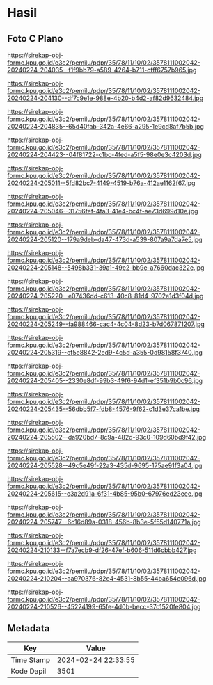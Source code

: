# Hasil

## Foto C Plano

https://sirekap-obj-formc.kpu.go.id/e3c2/pemilu/pdpr/35/78/11/10/02/3578111002042-20240224-204035--f1f9bb79-a589-4264-b711-cfff6757b965.jpg

https://sirekap-obj-formc.kpu.go.id/e3c2/pemilu/pdpr/35/78/11/10/02/3578111002042-20240224-204130--df7c9e1e-988e-4b20-b4d2-af82d9632484.jpg

https://sirekap-obj-formc.kpu.go.id/e3c2/pemilu/pdpr/35/78/11/10/02/3578111002042-20240224-204835--65d40fab-342a-4e66-a295-1e9cd8af7b5b.jpg

https://sirekap-obj-formc.kpu.go.id/e3c2/pemilu/pdpr/35/78/11/10/02/3578111002042-20240224-204423--04f81722-c1bc-4fed-a5f5-98e0e3c4203d.jpg

https://sirekap-obj-formc.kpu.go.id/e3c2/pemilu/pdpr/35/78/11/10/02/3578111002042-20240224-205011--5fd82bc7-4149-4519-b76a-412ae1162f67.jpg

https://sirekap-obj-formc.kpu.go.id/e3c2/pemilu/pdpr/35/78/11/10/02/3578111002042-20240224-205046--31756fef-4fa3-41e4-bc4f-ae73d699d10e.jpg

https://sirekap-obj-formc.kpu.go.id/e3c2/pemilu/pdpr/35/78/11/10/02/3578111002042-20240224-205120--179a9deb-da47-473d-a539-807a9a7da7e5.jpg

https://sirekap-obj-formc.kpu.go.id/e3c2/pemilu/pdpr/35/78/11/10/02/3578111002042-20240224-205148--5498b331-39a1-49e2-bb9e-a7660dac322e.jpg

https://sirekap-obj-formc.kpu.go.id/e3c2/pemilu/pdpr/35/78/11/10/02/3578111002042-20240224-205220--e07436dd-c613-40c8-81d4-9702e1d3f04d.jpg

https://sirekap-obj-formc.kpu.go.id/e3c2/pemilu/pdpr/35/78/11/10/02/3578111002042-20240224-205249--fa988466-cac4-4c04-8d23-b7d067871207.jpg

https://sirekap-obj-formc.kpu.go.id/e3c2/pemilu/pdpr/35/78/11/10/02/3578111002042-20240224-205319--cf5e8842-2ed9-4c5d-a355-0d98158f3740.jpg

https://sirekap-obj-formc.kpu.go.id/e3c2/pemilu/pdpr/35/78/11/10/02/3578111002042-20240224-205405--2330e8df-99b3-49f6-94d1-ef351b9b0c96.jpg

https://sirekap-obj-formc.kpu.go.id/e3c2/pemilu/pdpr/35/78/11/10/02/3578111002042-20240224-205435--56dbb5f7-fdb8-4576-9f62-c1d3e37ca1be.jpg

https://sirekap-obj-formc.kpu.go.id/e3c2/pemilu/pdpr/35/78/11/10/02/3578111002042-20240224-205502--da920bd7-8c9a-482d-93c0-109d60bd9f42.jpg

https://sirekap-obj-formc.kpu.go.id/e3c2/pemilu/pdpr/35/78/11/10/02/3578111002042-20240224-205528--49c5e49f-22a3-435d-9695-175ae91f3a04.jpg

https://sirekap-obj-formc.kpu.go.id/e3c2/pemilu/pdpr/35/78/11/10/02/3578111002042-20240224-205615--c3a2d91a-6f31-4b85-95b0-67976ed23eee.jpg

https://sirekap-obj-formc.kpu.go.id/e3c2/pemilu/pdpr/35/78/11/10/02/3578111002042-20240224-205747--6c16d89a-0318-456b-8b3e-5f55d140771a.jpg

https://sirekap-obj-formc.kpu.go.id/e3c2/pemilu/pdpr/35/78/11/10/02/3578111002042-20240224-210133--f7a7ecb9-df26-47ef-b606-511d6cbbb427.jpg

https://sirekap-obj-formc.kpu.go.id/e3c2/pemilu/pdpr/35/78/11/10/02/3578111002042-20240224-210204--aa970376-82e4-4531-8b55-44ba654c096d.jpg

https://sirekap-obj-formc.kpu.go.id/e3c2/pemilu/pdpr/35/78/11/10/02/3578111002042-20240224-210526--45224199-65fe-4d0b-becc-37c1520fe804.jpg


## Metadata

| Key        | Value               |
| ---------- | ------------------- |
| Time Stamp | 2024-02-24 22:33:55 |
| Kode Dapil | 3501                |



